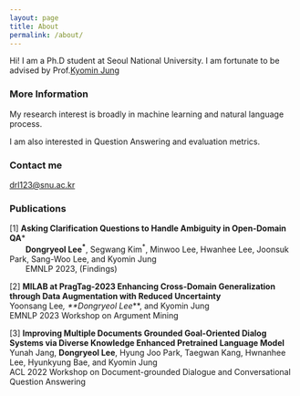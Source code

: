 ```yaml
---
layout: page
title: About
permalink: /about/
---
```


Hi! I am a Ph.D student at Seoul National University. I am fortunate to be advised by Prof.[Kyomin Jung](http://milab.snu.ac.kr/kjung/index.html)

### More Information

My research interest is broadly in machine learning and natural language process. 

I am also interested in Question Answering and evaluation metrics.

### Contact me

[drl123@snu.ac.kr](mailto:drl123@snu.ac.kr)

### Publications

[1]  **Asking Clarification Questions to Handle Ambiguity in Open-Domain QA***  
    &emsp;&emsp;**Dongryeol Lee<sup>*</sup>**, Segwang Kim<sup>*</sup>, Minwoo Lee, Hwanhee Lee, Joonsuk Park, Sang-Woo Lee, and Kyomin Jung  
    &emsp;&emsp;EMNLP 2023, (Findings)


[2] **MILAB at PragTag-2023 Enhancing Cross-Domain Generalization through Data Augmentation with Reduced Uncertainty**  
    Yoonsang Lee<sup>*</sup>, **Dongryeol Lee<sup>*</sup>**, and Kyomin Jung  
    EMNLP 2023 Workshop on Argument Mining

[3] **Improving Multiple Documents Grounded Goal-Oriented Dialog Systems via Diverse Knowledge Enhanced Pretrained Language Model**  
    Yunah Jang, **Dongryeol Lee**, Hyung Joo Park, Taegwan Kang, Hwnanhee Lee, Hyunkyung Bae, and Kyomin Jung  
    ACL 2022 Workshop on Document-grounded Dialogue and Conversational Question Answering
